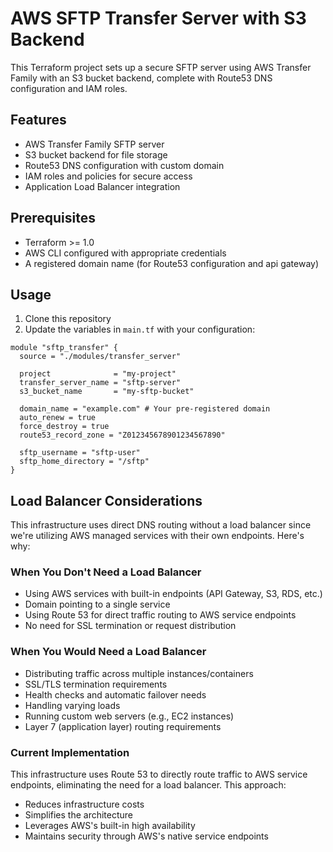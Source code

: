 # AWS SFTP Transfer Server with S3 Backend

This Terraform project sets up a secure SFTP server using AWS Transfer Family with an S3 bucket backend, complete with Route53 DNS configuration and IAM roles.

## Features

- AWS Transfer Family SFTP server
- S3 bucket backend for file storage
- Route53 DNS configuration with custom domain
- IAM roles and policies for secure access
- Application Load Balancer integration

## Prerequisites

- Terraform >= 1.0
- AWS CLI configured with appropriate credentials
- A registered domain name (for Route53 configuration and api gateway)

## Usage

1. Clone this repository
2. Update the variables in `main.tf` with your configuration:

```hcl
module "sftp_transfer" {
  source = "./modules/transfer_server"
  
  project              = "my-project"
  transfer_server_name = "sftp-server"
  s3_bucket_name       = "my-sftp-bucket"
  
  domain_name = "example.com" # Your pre-registered domain
  auto_renew = true
  force_destroy = true
  route53_record_zone = "Z012345678901234567890"
  
  sftp_username = "sftp-user"
  sftp_home_directory = "/sftp"
}
```

## Load Balancer Considerations

This infrastructure uses direct DNS routing without a load balancer since we're utilizing AWS managed services with their own endpoints. Here's why:

### When You Don't Need a Load Balancer
- Using AWS services with built-in endpoints (API Gateway, S3, RDS, etc.)
- Domain pointing to a single service
- Using Route 53 for direct traffic routing to AWS service endpoints
- No need for SSL termination or request distribution

### When You Would Need a Load Balancer
- Distributing traffic across multiple instances/containers
- SSL/TLS termination requirements
- Health checks and automatic failover needs
- Handling varying loads
- Running custom web servers (e.g., EC2 instances)
- Layer 7 (application layer) routing requirements

### Current Implementation
This infrastructure uses Route 53 to directly route traffic to AWS service endpoints, eliminating the need for a load balancer. This approach:
- Reduces infrastructure costs
- Simplifies the architecture
- Leverages AWS's built-in high availability
- Maintains security through AWS's native service endpoints
